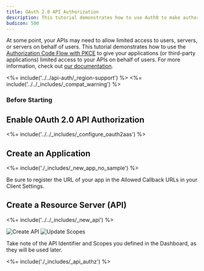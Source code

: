 ```yaml
---
title: OAuth 2.0 API Authorization
description: This tutorial demonstrates how to use Auth0 to make authorized API calls from your web app.
budicon: 500
---
```


At some point, your APIs may need to allow limited access to users, servers, or servers on behalf of users. This tutorial demonstrates how to use the [Authorization Code Flow with PKCE](https://auth0.com/docs/api-auth/tutorials/authorization-code-grant-pkce) to give your applications (or third-party applications) limited access to your APIs on behalf of users. For more information, check out [our documentation](https://auth0.com/docs/api-auth).

<%= include('../../api-auth/_region-support') %>
<%= include('../../_includes/_compat_warning') %>

### Before Starting

## Enable OAuth 2.0 API Authorization

<%= include('../../_includes/_configure_oauth2aas') %>

## Create an Application

<%= include('./_includes/_new_app_no_sample') %>

<!-- ![App Dashboard](/media/articles/native-platforms/native-app-client.png) -->

Be sure to register the URL of your app in the Allowed Callback URLs in your Client Settings.

## Create a Resource Server (API)

<%= include('../../_includes/_new_api') %>

![Create API](/media/articles/api-auth/api-5.png)
![Update Scopes](/media/articles/api-auth/api-6.png)

Take note of the API Identifier and Scopes you defined in the Dashboard, as they will be used later.

<%= include('./_includes/_api_authz') %>